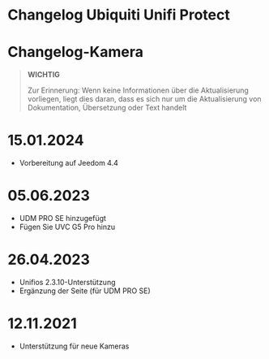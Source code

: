 # Changelog Ubiquiti Unifi Protect

# Changelog-Kamera

>**WICHTIG**
>
>Zur Erinnerung: Wenn keine Informationen über die Aktualisierung vorliegen, liegt dies daran, dass es sich nur um die Aktualisierung von Dokumentation, Übersetzung oder Text handelt

# 15.01.2024

- Vorbereitung auf Jeedom 4.4

# 05.06.2023

- UDM PRO SE hinzugefügt
- Fügen Sie UVC G5 Pro hinzu

# 26.04.2023

- Unifios 2.3.10-Unterstützung
- Ergänzung der Seite (für UDM PRO SE)

# 12.11.2021

- Unterstützung für neue Kameras
